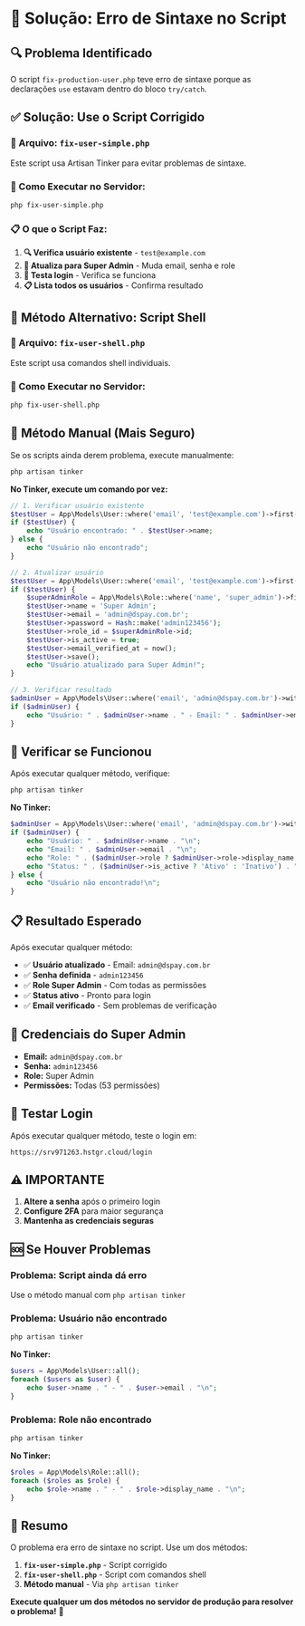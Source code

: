 # 🚀 **Solução: Erro de Sintaxe no Script**

## 🔍 **Problema Identificado**

O script `fix-production-user.php` teve erro de sintaxe porque as declarações `use` estavam dentro do bloco `try/catch`.

## ✅ **Solução: Use o Script Corrigido**

### **📁 Arquivo: `fix-user-simple.php`**

Este script usa Artisan Tinker para evitar problemas de sintaxe.

### **🔧 Como Executar no Servidor:**

```bash
php fix-user-simple.php
```

### **📋 O que o Script Faz:**

1. **🔍 Verifica usuário existente** - `test@example.com`
2. **🔄 Atualiza para Super Admin** - Muda email, senha e role
3. **🧪 Testa login** - Verifica se funciona
4. **📋 Lista todos os usuários** - Confirma resultado

## 🚀 **Método Alternativo: Script Shell**

### **📁 Arquivo: `fix-user-shell.php`**

Este script usa comandos shell individuais.

### **🔧 Como Executar no Servidor:**

```bash
php fix-user-shell.php
```

## 🚀 **Método Manual (Mais Seguro)**

Se os scripts ainda derem problema, execute manualmente:

```bash
php artisan tinker
```

**No Tinker, execute um comando por vez:**

```php
// 1. Verificar usuário existente
$testUser = App\Models\User::where('email', 'test@example.com')->first();
if ($testUser) {
    echo "Usuário encontrado: " . $testUser->name;
} else {
    echo "Usuário não encontrado";
}
```

```php
// 2. Atualizar usuário
$testUser = App\Models\User::where('email', 'test@example.com')->first();
if ($testUser) {
    $superAdminRole = App\Models\Role::where('name', 'super_admin')->first();
    $testUser->name = 'Super Admin';
    $testUser->email = 'admin@dspay.com.br';
    $testUser->password = Hash::make('admin123456');
    $testUser->role_id = $superAdminRole->id;
    $testUser->is_active = true;
    $testUser->email_verified_at = now();
    $testUser->save();
    echo "Usuário atualizado para Super Admin!";
}
```

```php
// 3. Verificar resultado
$adminUser = App\Models\User::where('email', 'admin@dspay.com.br')->with('role')->first();
if ($adminUser) {
    echo "Usuário: " . $adminUser->name . " - Email: " . $adminUser->email . " - Role: " . ($adminUser->role ? $adminUser->role->display_name : "Nenhum");
}
```

## 🧪 **Verificar se Funcionou**

Após executar qualquer método, verifique:

```bash
php artisan tinker
```

**No Tinker:**
```php
$adminUser = App\Models\User::where('email', 'admin@dspay.com.br')->with('role')->first();
if ($adminUser) {
    echo "Usuário: " . $adminUser->name . "\n";
    echo "Email: " . $adminUser->email . "\n";
    echo "Role: " . ($adminUser->role ? $adminUser->role->display_name : 'Nenhum') . "\n";
    echo "Status: " . ($adminUser->is_active ? 'Ativo' : 'Inativo') . "\n";
} else {
    echo "Usuário não encontrado!\n";
}
```

## 📋 **Resultado Esperado**

Após executar qualquer método:

- ✅ **Usuário atualizado** - Email: `admin@dspay.com.br`
- ✅ **Senha definida** - `admin123456`
- ✅ **Role Super Admin** - Com todas as permissões
- ✅ **Status ativo** - Pronto para login
- ✅ **Email verificado** - Sem problemas de verificação

## 🎯 **Credenciais do Super Admin**

- **Email:** `admin@dspay.com.br`
- **Senha:** `admin123456`
- **Role:** Super Admin
- **Permissões:** Todas (53 permissões)

## 🧪 **Testar Login**

Após executar qualquer método, teste o login em:

```
https://srv971263.hstgr.cloud/login
```

## ⚠️ **IMPORTANTE**

1. **Altere a senha** após o primeiro login
2. **Configure 2FA** para maior segurança
3. **Mantenha as credenciais seguras**

## 🆘 **Se Houver Problemas**

### **Problema: Script ainda dá erro**
Use o método manual com `php artisan tinker`

### **Problema: Usuário não encontrado**
```bash
php artisan tinker
```

**No Tinker:**
```php
$users = App\Models\User::all();
foreach ($users as $user) {
    echo $user->name . " - " . $user->email . "\n";
}
```

### **Problema: Role não encontrado**
```bash
php artisan tinker
```

**No Tinker:**
```php
$roles = App\Models\Role::all();
foreach ($roles as $role) {
    echo $role->name . " - " . $role->display_name . "\n";
}
```

## 🎉 **Resumo**

O problema era erro de sintaxe no script. Use um dos métodos:

1. **`fix-user-simple.php`** - Script corrigido
2. **`fix-user-shell.php`** - Script com comandos shell
3. **Método manual** - Via `php artisan tinker`

**Execute qualquer um dos métodos no servidor de produção para resolver o problema!** 🚀
